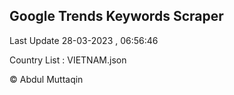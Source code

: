 

## Google Trends Keywords Scraper 
 
Last Update 28-03-2023 , 06:56:46

Country List :
VIETNAM.json



© Abdul Muttaqin 
